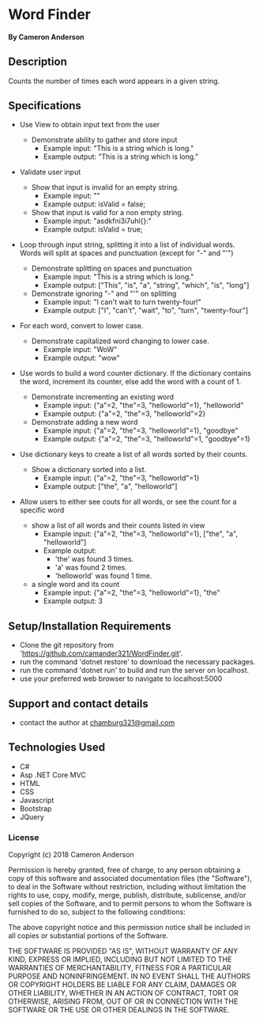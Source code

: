 
# Word Finder

#### By Cameron Anderson

## Description
Counts the number of times each word appears in a given string.

## Specifications

- Use View to obtain input text from the user
  - Demonstrate ability to gather and store input
    - Example input: "This is a string which is long."
    - Example output: "This is a string which is long."
    
- Validate user input
  - Show that input is invalid for an empty string.
    - Example input: ""
    - Example output: isValid = false;
  - Show that input is valid for a non empty string.
    - Example input: "asdkfni3i7uhl{}:"
    - Example output: isValid = true;
    
- Loop through input string, splitting it into a list of individual words. Words will split at spaces and punctuation (except for "-" and "'")
  - Demonstrate splitting on spaces and punctuation
    - Example input: "This is a string which is long."
    - Example output: ["This", "is", "a", "string", "which", "is", "long"]
  - Demonstrate ignoring "-" and "'" on splitting
    - Example input: "I can't wait to turn twenty-four!"
    - Example output: ["I", "can't", "wait", "to", "turn", "twenty-four"]
    
- For each word, convert to lower case.
  - Demonstrate capitalized word changing to lower case.
    - Example input: "WoW"
    - Example output: "wow"
    
- Use words to build a word counter dictionary. If the dictionary contains the word, increment its counter, else add the word with a count of 1.
  - Demonstrate incrementing an existing word
    - Example input: {"a"=2, "the"=3, "helloworld"=1}, "helloworld"
    - Example output: {"a"=2, "the"=3, "helloworld"=2}
  - Demonstrate adding a new word
    - Example input: {"a"=2, "the"=3, "helloworld"=1}, "goodbye"
    - Example output: {"a"=2, "the"=3, "helloworld"=1, "goodbye"=1}
    
- Use dictionary keys to create a list of all words sorted by their counts.
  - Show a dictionary sorted into a list.
    - Example input: {"a"=2, "the"=3, "helloworld"=1}
    - Example output: ["the", "a", "helloworld"]
    
- Allow users to either see couts for all words, or see the count for a specific word
  - show a list of all words and their counts listed in view
    - Example input: {"a"=2, "the"=3, "helloworld"=1}, ["the", "a", "helloworld"]
    - Example output: 
      - 'the' was found 3 times.
      - 'a' was found 2 times.
      - 'helloworld' was found 1 time.
  - a single word and its count
    - Example input: {"a"=2, "the"=3, "helloworld"=1}, "the"
    - Example output: 3


## Setup/Installation Requirements

* Clone the git repository from 'https://github.com/camander321/WordFinder.git'.
* run the command 'dotnet restore' to download the necessary packages.
* run the command 'dotnet run' to build and run the server on localhost.
* use your preferred web browser to navigate to localhost:5000


## Support and contact details

* contact the author at chamburg321@gmail.com

## Technologies Used

* C#
* Asp .NET Core MVC
* HTML
* CSS
* Javascript
* Bootstrap
* JQuery

### License

Copyright (c) 2018 Cameron Anderson

Permission is hereby granted, free of charge, to any person obtaining a copy of this software and associated documentation files (the "Software"), to deal in the Software without restriction, including without limitation the rights to use, copy, modify, merge, publish, distribute, sublicense, and/or sell copies of the Software, and to permit persons to whom the Software is furnished to do so, subject to the following conditions:

The above copyright notice and this permission notice shall be included in all copies or substantial portions of the Software.

THE SOFTWARE IS PROVIDED "AS IS", WITHOUT WARRANTY OF ANY KIND, EXPRESS OR IMPLIED, INCLUDING BUT NOT LIMITED TO THE WARRANTIES OF MERCHANTABILITY, FITNESS FOR A PARTICULAR PURPOSE AND NONINFRINGEMENT. IN NO EVENT SHALL THE AUTHORS OR COPYRIGHT HOLDERS BE LIABLE FOR ANY CLAIM, DAMAGES OR OTHER LIABILITY, WHETHER IN AN ACTION OF CONTRACT, TORT OR OTHERWISE, ARISING FROM, OUT OF OR IN CONNECTION WITH THE SOFTWARE OR THE USE OR OTHER DEALINGS IN THE SOFTWARE.